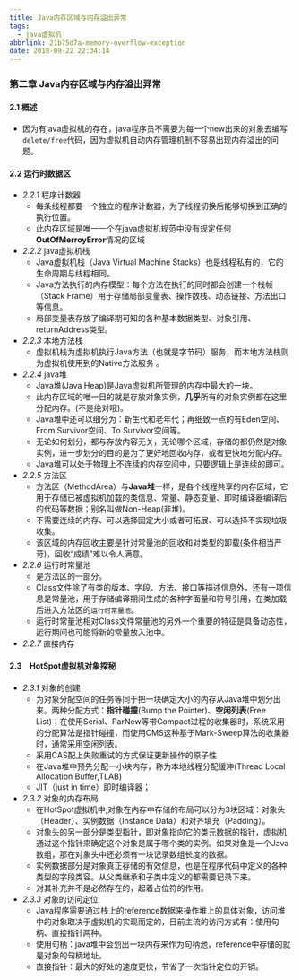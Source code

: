 ```yaml
---
title: Java内存区域与内存溢出异常
tags:
  - java虚拟机
abbrlink: 21b75d7a-memory-overflow-exception
date: 2018-09-22 22:34:14
---
```


### 第二章 Java内存区域与内存溢出异常

#### 2.1 概述
- 因为有java虚拟机的存在，java程序员不需要为每一个new出来的对象去编写`delete/free`代码，因为虚拟机自动内存管理机制不容易出现内存溢出的问题。


<!-- more -->

#### 2.2 运行时数据区
- *2.2.1* 程序计数器
    - 每条线程都要一个独立的程序计数器，为了线程切换后能够切换到正确的执行位置。
    - 此内存区域是唯一一个在java虚拟机规范中没有规定任何**OutOfMerroyError**情况的区域
- *2.2.2* java虚拟机栈
    - Java虚拟机栈（Java Virtual Machine Stacks）也是线程私有的，它的
生命周期与线程相同。
    - Java方法执行的内存模型：每个方法在执行的同时都会创建一个栈帧（Stack  Frame）用于存储局部变量表、操作数栈、动态链接、方法出口等信息。
    - 局部变量表存放了编译期可知的各种基本数据类型、对象引用、returnAddress类型。
- *2.2.3* 本地方法栈
    - 虚拟机栈为虚拟机执行Java方法（也就是字节码）服务，而本地方法栈则为虚拟机使用到的Native方法服务 。
- *2.2.4* java堆
    - Java堆(Java Heap)是Java虚拟机所管理的内存中最大的一块。
    - 此内存区域的唯一目的就是存放对象实例，**几乎**所有的对象实例都在这里分配内存。(不是绝对哦)。
    - Java堆中还可以细分为：新生代和老年代；再细致一点的有Eden空间、From Survivor空间、To Survivor空间等。
    - 无论如何划分，都与存放内容无关，无论哪个区域，存储的都仍然是对象实例，进一步划分的目的是为了更好地回收内存，或者更快地分配内存。
    - Java堆可以处于物理上不连续的内存空间中，只要逻辑上是连续的即可。
- *2.2.5* 方法区
   - 方法区（MethodArea）与**Java堆**一样，是各个线程共享的内存区域，它用于存储已被虚拟机加载的类信息、常量、静态变量、即时编译器编译后的代码等数据；别名叫做Non-Heap(非堆)。
   - 不需要连续的内存、可以选择固定大小或者可拓展、可以选择不实现垃圾收集。
   - 该区域的内存回收主要是针对常量池的回收和对类型的卸载(条件相当严苛)，回收“成绩”难以令人满意。
- *2.2.6* 运行时常量池
    - 是方法区的一部分。
    - Class文件除了有类的版本、字段、方法、接口等描述信息外，还有一项信息是常量池，用于存储编译期间生成的各种字面量和符号引用，在类加载后进入方法区的`运行时常量池`。
    - 运行时常量池相对Class文件常量池的另外一个重要的特征是具备动态性，运行期间也可能将新的常量放入池中。
- *2.2.7* 直接内存

#### 2.3　HotSpot虚拟机对象探秘
- *2.3.1* 对象的创建
    - 为对象分配空间的任务等同于把一块确定大小的内存从Java堆中划分出来。两种分配方式：**指针碰撞**(Bump the Pointer)、**空闲列表**(Free List)；在使用Serial、ParNew等带Compact过程的收集器时，系统采用的分配算法是指针碰撞，而使用CMS这种基于Mark-Sweep算法的收集器时，通常采用空闲列表。
    - 采用CAS配上失败重试的方式保证更新操作的原子性
    - 在Java堆中预先分配一小块内存，称为本地线程分配缓冲(Thread Local Allocation Buffer,TLAB)
    - JIT（just in time）即时编译器；
- *2.3.2* 对象的内存布局
    - 在HotSpot虚拟机中,对象在内存中存储的布局可以分为3块区域：对象头（Header）、实例数据（Instance Data）和对齐填充（Padding）。
    - 对象头的另一部分是类型指针，即对象指向它的类元数据的指针，虚拟机通过这个指针来确定这个对象是属于哪个类的实例。如果对象是一个Java数组，那在对象头中还必须有一块记录数组长度的数据。
    - 实例数据部分是对象真正存储的有效信息，也是在程序代码中定义的各种类型的字段类容。从父类继承和子类中定义的都需要记录下来。
    - 对其补充并不是必然存在的，起着占位符的作用。
- *2.3.3* 对象的访问定位
    - Java程序需要通过栈上的reference数据来操作堆上的具体对象，访问堆中的对象取决于虚拟机的实现而定的，目前主流的访问方式有：使用句柄、直接指针两种。
    - 使用句柄：java堆中会划出一块内存来作为句柄池，reference中存储的就是对象的句柄地址。
    - 直接指针：最大的好处的速度更快，节省了一次指针定位的开销。